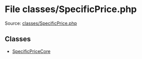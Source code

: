 File classes/SpecificPrice.php
=========

Source: [classes/SpecificPrice.php](https://github.com/PrestaShop/PrestaShop/blob/1.5.6.1/classes/SpecificPrice.php)


Classes
-------

* [SpecificPriceCore](class.SpecificPriceCore.md)

